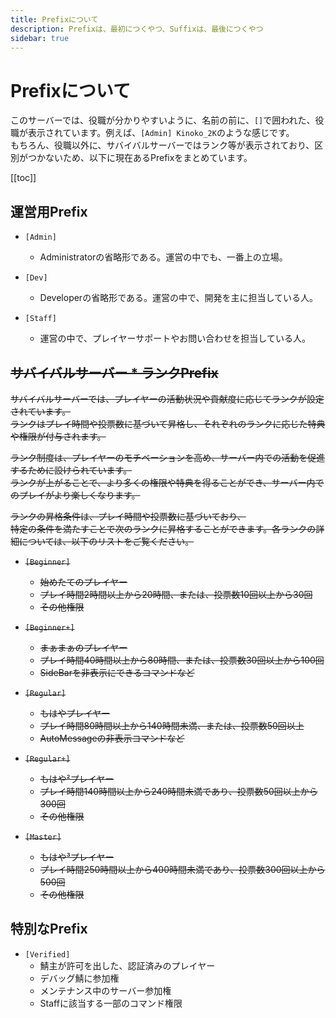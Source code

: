 ```yaml
---
title: Prefixについて
description: Prefixは、最初につくやつ、Suffixは、最後につくやつ
sidebar: true
---
```

# Prefixについて
このサーバーでは、役職が分かりやすいように、名前の前に、`[]`で囲われた、役職が表示されています。例えば、`[Admin] Kinoko_2K`のような感じです。<br>
もちろん、役職以外に、サバイバルサーバーではランク等が表示されており、区別がつかないため、以下に現在あるPrefixをまとめています。

[[toc]]

## 運営用Prefix
* `[Admin]`
  * Administratorの省略形である。運営の中でも、一番上の立場。

* `[Dev]`
  * Developerの省略形である。運営の中で、開発を主に担当している人。

* `[Staff]`
  * 運営の中で、プレイヤーサポートやお問い合わせを担当している人。

## ~~サバイバルサーバー * ランクPrefix~~
~~サバイバルサーバーでは、プレイヤーの活動状況や貢献度に応じてランクが設定されています。~~<br>
~~ランクはプレイ時間や投票数に基づいて昇格し、それぞれのランクに応じた特典や権限が付与されます。~~

~~ランク制度は、プレイヤーのモチベーションを高め、サーバー内での活動を促進するために設けられています。~~<br>
~~ランクが上がることで、より多くの権限や特典を得ることができ、サーバー内でのプレイがより楽しくなります。~~<br>

~~ランクの昇格条件は、プレイ時間や投票数に基づいており、~~<br>
~~特定の条件を満たすことで次のランクに昇格することができます。各ランクの詳細については、以下のリストをご覧ください。~~

* ~~`[Beginner]`~~
  * ~~始めたてのプレイヤー~~
  * ~~プレイ時間2時間以上から20時間、または、投票数10回以上から30回~~
  * ~~その他権限~~

* ~~`[Beginner+]`~~
  * ~~まぁまぁのプレイヤー~~
  * ~~プレイ時間40時間以上から80時間、または、投票数30回以上から100回~~
  * ~~SideBarを非表示にできるコマンドなど~~

* ~~`[Regular]`~~
  * ~~もはやプレイヤー~~
  * ~~プレイ時間80時間以上から140時間未満、または、投票数50回以上~~
  * ~~AutoMessageの非表示コマンドなど~~

* ~~`[Regular+]`~~
  * ~~もはや²プレイヤー~~
  * ~~プレイ時間140時間以上から240時間未満であり、投票数50回以上から300回~~
  * ~~その他権限~~

* ~~`[Master]`~~
  * ~~もはや³プレイヤー~~
  * ~~プレイ時間250時間以上から400時間未満であり、投票数300回以上から500回~~
  * ~~その他権限~~

## 特別なPrefix
* `[Verified]`
  * 鯖主が許可を出した、認証済みのプレイヤー
  * デバッグ鯖に参加権
  * メンテナンス中のサーバー参加権
  * Staffに該当する一部のコマンド権限
